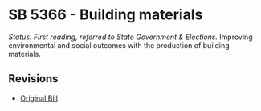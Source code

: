 # SB 5366 - Building materials
*Status: First reading, referred to State Government & Elections.*
Improving environmental and social outcomes with the production of building materials.

## Revisions
* [Original Bill](1/)